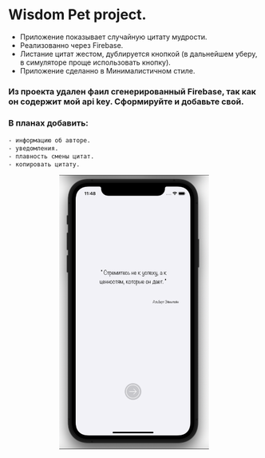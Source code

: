 # Wisdom Pet project.

- Приложение показывает случайную цитату мудрости.
- Реализованно через Firebase.
- Листание цитат жестом, дублируется кнопкой (в дальнейшем уберу, в симуляторе проще использовать кнопку).
- Приложение сделанно в Минималистичном стиле.

### Из проекта удален фаил сгенерированный Firebase, так как он содержит мой api key. Сформируйте и добавьте свой.

### В планах добавить:
    - информацию об авторе.
    - уведомления.
    - плавность смены цитат. 
    - копировать цитату.

<p align="center">
<img src="https://github.com/iamalexmih/Wisdom--Pet-project-/blob/main/wisdom/screenshots/screenshots%20main%20screen%20App.png" 
alt="screenshots main Screen App" width="300" />
</p>
